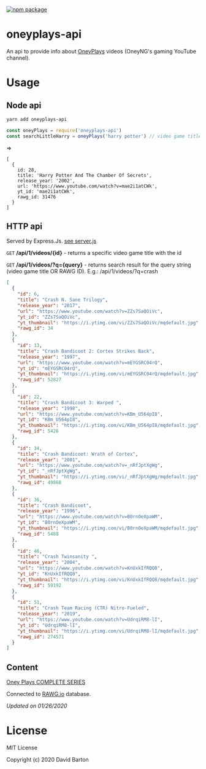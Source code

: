 [![npm package](https://img.shields.io/npm/v/oneyplays-api.svg)](https://www.npmjs.com/package/oneyplays-api)

# oneyplays-api

An api to provide info about [OneyPlays](https://www.youtube.com/channel/UCO1ITICo8MLHGAXR1uzFwjA) videos (OneyNG's gaming YouTube channel).

# Usage

## Node api

```bash
yarn add oneyplays-api
```

```javascript
const oneyPlays = require('oneyplays-api')
const searchLittleHarry = oneyPlays('harry potter') // video game title OR RAWG ID
```

=>

```
[
  {
    id: 28,
    title: 'Harry Potter And The Chamber Of Secrets',
    release_year: '2002',
    url: 'https://www.youtube.com/watch?v=mae2i1atCWk',
    yt_id: 'mae2i1atCWk',
    rawg_id: 31476
  }
]
```

## HTTP api

Served by Express.Js. [see server.js](./server.js)

`GET` **/api/1/videos/{id}** - returns a specific video game title with the id

`GET` **/api/1/videos/?q={query}** - returns search result for the query string (video game title OR RAWG ID). E.g.: /api/1/videos/?q=crash

```json
[
  {
    "id": 6,
    "title": "Crash N. Sane Trilogy",
    "release_year": "2017",
    "url": "https://www.youtube.com/watch?v=ZZs7SaQOiVc",
    "yt_id": "ZZs7SaQOiVc",
    "yt_thumbnail": "https://i.ytimg.com/vi/ZZs7SaQOiVc/mqdefault.jpg",
    "rawg_id": 34
  },
  {
    "id": 13,
    "title": "Crash Bandicoot 2: Cortex Strikes Back",
    "release_year": "1997",
    "url": "https://www.youtube.com/watch?v=mEYGSRC04rQ",
    "yt_id": "mEYGSRC04rQ",
    "yt_thumbnail": "https://i.ytimg.com/vi/mEYGSRC04rQ/mqdefault.jpg",
    "rawg_id": 52827
  },
  {
    "id": 22,
    "title": "Crash Bandicoot 3: Warped ",
    "release_year": "1998",
    "url": "https://www.youtube.com/watch?v=KBm_U564pI8",
    "yt_id": "KBm_U564pI8",
    "yt_thumbnail": "https://i.ytimg.com/vi/KBm_U564pI8/mqdefault.jpg",
    "rawg_id": 5426
  },
  {
    "id": 34,
    "title": "Crash Bandicoot: Wrath of Cortex",
    "release_year": "2001",
    "url": "https://www.youtube.com/watch?v=_nRfJptXgWg",
    "yt_id": "_nRfJptXgWg",
    "yt_thumbnail": "https://i.ytimg.com/vi/_nRfJptXgWg/mqdefault.jpg",
    "rawg_id": 49868
  },
  {
    "id": 36,
    "title": "Crash Bandicoot",
    "release_year": "1996",
    "url": "https://www.youtube.com/watch?v=B0rnOeXpaWM",
    "yt_id": "B0rnOeXpaWM",
    "yt_thumbnail": "https://i.ytimg.com/vi/B0rnOeXpaWM/mqdefault.jpg",
    "rawg_id": 5488
  },
  {
    "id": 46,
    "title": "Crash Twinsanity ",
    "release_year": "2004",
    "url": "https://www.youtube.com/watch?v=KnUxkIfRQQ8",
    "yt_id": "KnUxkIfRQQ8",
    "yt_thumbnail": "https://i.ytimg.com/vi/KnUxkIfRQQ8/mqdefault.jpg",
    "rawg_id": 59192
  },
  {
    "id": 51,
    "title": "Crash Team Racing (CTR) Nitro-Fueled",
    "release_year": "2019",
    "url": "https://www.youtube.com/watch?v=UdrqiRM8-lI",
    "yt_id": "UdrqiRM8-lI",
    "yt_thumbnail": "https://i.ytimg.com/vi/UdrqiRM8-lI/mqdefault.jpg",
    "rawg_id": 274571
  }
]
```

## Content

[Oney Plays COMPLETE SERIES](https://www.youtube.com/playlist?list=PLIGWVDu9gdfRVjjtZQf9AC9ygRVkQhTji)

Connected to [RAWG.io](https://rawg.io) database.

_Updated on 01/26/2020_

# License

MIT License

Copyright (c) 2020 David Barton
